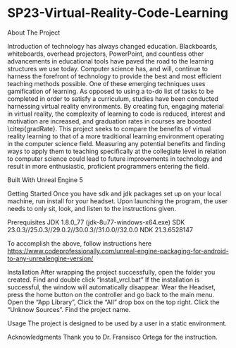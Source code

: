 # SP23-Virtual-Reality-Code-Learning
About The Project

Introduction of technology has always changed education. Blackboards, whiteboards, overhead projectors, PowerPoint, and countless other advancements in educational tools have paved the road to the learning structures we use today. Computer science has, and will, continue to harness the forefront of technology to provide the best and most efficient teaching methods possible. One of these emerging techniques uses gamification of learning. As opposed to using a to-do list of tasks to be completed in order to satisfy a curriculum, studies have been conducted harnessing virtual reality environments. By creating fun, engaging material in virtual reality, the complexity of learning to code is reduced, interest and motivation are increased, and graduation rates in courses are boosted \citep{gradRate}. This project seeks to compare the benefits of virtual reality learning to that of a more traditional learning environment operating in the computer science field. Measuring any potential benefits and finding ways to apply them to teaching specifically at the collegiate level in relation to computer science could lead to future improvements in technology and result in more enthusiastic, proficient programmers entering the field.



Built With
Unreal Engine 5 

Getting Started
Once you have sdk and jdk packages set up on your local machine, run install for your headset. Upon launching the program, the user needs to only sit, look, and listen to the instructions given.


Prerequisites
JDK 1.8.0_77 (jdk-8u77-windows-x64.exe)
SDK 23.0.3//25.0.3//29.0.2//30.0.3//31.0.0//32.0.0
NDK 21.3.6528147

To accomplish the above, follow instructions here https://www.codeprofessionally.com/unreal-engine-packaging-for-android-to-any-unrealengine-version/ 

Installation
After wrapping the project successfully, open the folder you created. Find and double click “Install_vrcl.bat”
If the installation is successful, the window will automatically disappear.
Wear the Headset, press the home button on the controller and go back to the main menu. 
Open the “App Library”, Click the “All” drop box on the top right. Click the “Unknow Sources”. Find the project name.

Usage
The project is designed to be used by a user in a static environment.


Acknowledgments
Thank you to Dr. Fransisco Ortega for the instruction.

